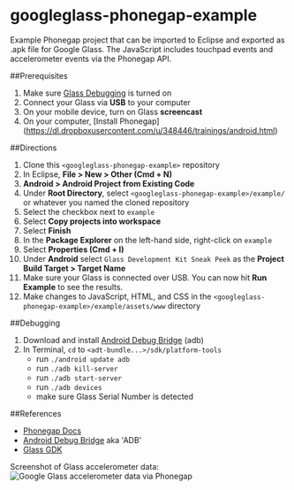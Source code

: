 googleglass-phonegap-example
============================

Example Phonegap project that can be imported to Eclipse and exported as .apk file for Google Glass. The JavaScript includes touchpad events and accelerometer events via the Phonegap API.

##Prerequisites
1. Make sure [Glass Debugging](https://developers.google.com/glass/gdk) is turned on
2. Connect your Glass via **USB** to your computer
3. On your mobile device, turn on Glass **screencast**
4. On your computer, [Install Phonegap] (https://dl.dropboxusercontent.com/u/348446/trainings/android.html)

##Directions
1. Clone this ````<googleglass-phonegap-example>```` repository
2. In Eclipse, **File > New > Other (Cmd + N)**
3.  **Android > Android Project from Existing Code** 
4. Under **Root Directory**, select ````<googleglass-phonegap-example>/example/```` or whatever you named the cloned repository
5. Select the checkbox next to ````example````
6. Select **Copy projects into workspace**
7. Select **Finish**
8. In the **Package Explorer** on the left-hand side, right-click on ````example````
9. Select **Properties (Cmd + I)**
10. Under **Android** select ````Glass Development Kit Sneak Peek```` as the **Project Build Target > Target Name**
11. Make sure your Glass is connected over USB. You can now hit **Run Example** to see the results.
4. Make changes to JavaScript, HTML, and CSS in the ````<googleglass-phonegap-example>/example/assets/www```` directory

##Debugging
1. Download and install [Android Debug Bridge](http://developer.android.com/tools/help/adb.html) (adb)
2. In Terminal, ````cd```` to ````<adt-bundle...>/sdk/platform-tools````
   * run ````./android update adb````
   * run ````./adb kill-server````
   * run ````./adb start-server````
   * run ````./adb devices````
   * make sure Glass Serial Number is detected

##References
* [Phonegap Docs](http://docs.phonegap.com/en/2.6.0/guide_getting-started_index.md.html)
* [Android Debug Bridge](http://developer.android.com/tools/help/adb.html) aka 'ADB'
* [Glass GDK](https://developers.google.com/glass/gdk)

Screenshot of Glass accelerometer data:
![Google Glass accelerometer data via Phonegap](/screenshot_accel_data.png)